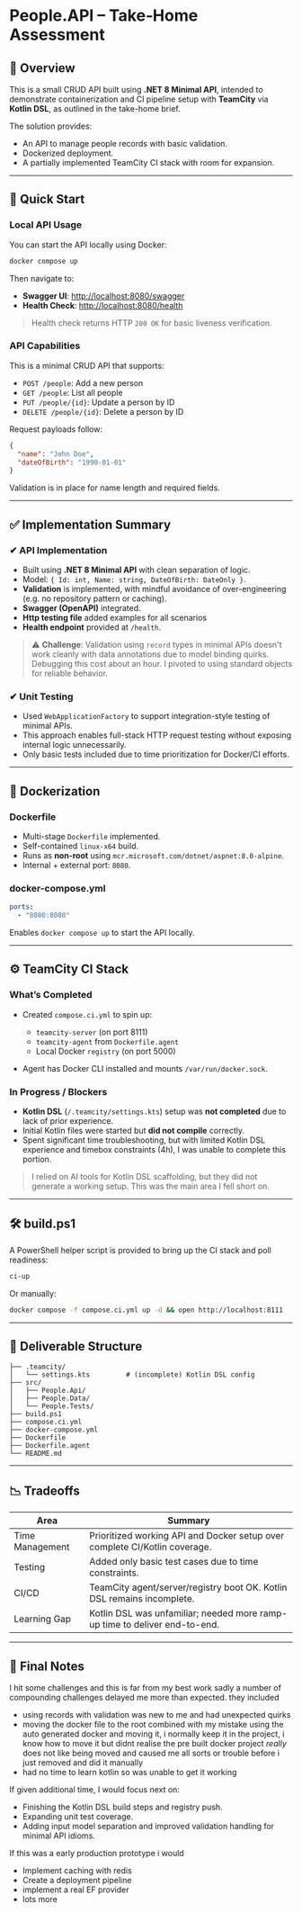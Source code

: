 # People.API – Take‑Home Assessment

## 📌 Overview

This is a small CRUD API built using **.NET 8 Minimal API**, intended to demonstrate containerization and CI pipeline setup with **TeamCity** via **Kotlin DSL**, as outlined in the take-home brief.

The solution provides:

* An API to manage people records with basic validation.
* Dockerized deployment.
* A partially implemented TeamCity CI stack with room for expansion.

---

## 🚀 Quick Start

### Local API Usage

You can start the API locally using Docker:

```bash
docker compose up
```

Then navigate to:

* **Swagger UI**: [http://localhost:8080/swagger](http://localhost:8080/swagger)
* **Health Check**: [http://localhost:8080/health](http://localhost:8080/health)

> Health check returns HTTP `200 OK` for basic liveness verification.

### API Capabilities

This is a minimal CRUD API that supports:

* `POST /people`: Add a new person
* `GET /people`: List all people
* `PUT /people/{id}`: Update a person by ID
* `DELETE /people/{id}`: Delete a person by ID

Request payloads follow:

```json
{
  "name": "John Doe",
  "dateOfBirth": "1990-01-01"
}
```

Validation is in place for name length and required fields.

---

## ✅ Implementation Summary

### ✔ API Implementation

* Built using **.NET 8 Minimal API** with clean separation of logic.
* Model: `{ Id: int, Name: string, DateOfBirth: DateOnly }`.
* **Validation** is implemented, with mindful avoidance of over-engineering (e.g. no repository pattern or caching).
* **Swagger (OpenAPI)** integrated.
* **Http testing file** added examples for all scenarios
* **Health endpoint** provided at `/health`.

> ⚠️ **Challenge**: Validation using `record` types in minimal APIs doesn't work cleanly with data annotations due to model binding quirks. Debugging this cost about an hour. I pivoted to using standard objects for reliable behavior.

### ✔ Unit Testing

* Used `WebApplicationFactory` to support integration-style testing of minimal APIs.
* This approach enables full-stack HTTP request testing without exposing internal logic unnecessarily.
* Only basic tests included due to time prioritization for Docker/CI efforts.

---

## 🐳 Dockerization

### Dockerfile

* Multi-stage `Dockerfile` implemented.
* Self-contained `linux-x64` build.
* Runs as **non-root** using `mcr.microsoft.com/dotnet/aspnet:8.0-alpine`.
* Internal + external port: `8080`.

### docker-compose.yml

```yaml
ports:
  - "8080:8080"
```

Enables `docker compose up` to start the API locally.

---

## ⚙️ TeamCity CI Stack

### What’s Completed

* Created `compose.ci.yml` to spin up:

  * `teamcity-server` (on port 8111)
  * `teamcity-agent` from `Dockerfile.agent`
  * Local Docker `registry` (on port 5000)
* Agent has Docker CLI installed and mounts `/var/run/docker.sock`.

### In Progress / Blockers

* **Kotlin DSL** (`/.teamcity/settings.kts`) setup was **not completed** due to lack of prior experience.
* Initial Kotlin files were started but **did not compile** correctly.
* Spent significant time troubleshooting, but with limited Kotlin DSL experience and timebox constraints (4h), I was unable to complete this portion.

> I relied on AI tools for Kotlin DSL scaffolding, but they did not generate a working setup. This was the main area I fell short on.

---

## 🛠️ build.ps1

A PowerShell helper script is provided to bring up the CI stack and poll readiness:

```ps1
ci-up
```

Or manually:

```bash
docker compose -f compose.ci.yml up -d && open http://localhost:8111
```

---

## 🧾 Deliverable Structure

```
├── .teamcity/
│   └── settings.kts         # (incomplete) Kotlin DSL config
├── src/
│   ├── People.Api/
│   ├── People.Data/
│   └── People.Tests/
├── build.ps1
├── compose.ci.yml
├── docker-compose.yml
├── Dockerfile
├── Dockerfile.agent
└── README.md
```

---

## 📉 Tradeoffs

| Area            | Summary                                                                    |
| --------------- | -------------------------------------------------------------------------- |
| Time Management | Prioritized working API and Docker setup over complete CI/Kotlin coverage. |
| Testing         | Added only basic test cases due to time constraints.                       |
| CI/CD           | TeamCity agent/server/registry boot OK. Kotlin DSL remains incomplete.     |
| Learning Gap    | Kotlin DSL was unfamiliar; needed more ramp-up time to deliver end-to-end. |

---

## 🏁 Final Notes

I hit some challenges and this is far from my best work sadly a number of compounding challenges delayed me more than expected. they included
* using records with validation was new to me and had unexpected quirks
* moving the docker file to the root combined with my mistake using the auto generated docker and moving it, i normally keep it in the project, i know how to move it but didnt realise the pre built docker project *really* does not like being moved and caused me all sorts or trouble before i just removed and did it manually
* had no time to learn kotlin so was unable to get it working


If given additional time, I would focus next on:

* Finishing the Kotlin DSL build steps and registry push.
* Expanding unit test coverage.
* Adding input model separation and improved validation handling for minimal API idioms.

If this was a early production prototype i would
* Implement caching with redis
* Create a deployment pipeline
* implement a real EF provider
* lots more
